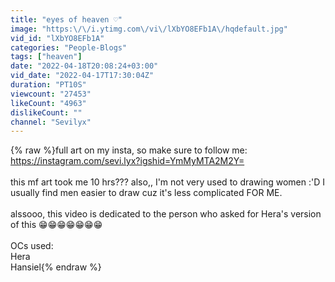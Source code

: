 ```yaml
---
title: "eyes of heaven ♡"
image: "https:\/\/i.ytimg.com\/vi\/lXbYO8EFb1A\/hqdefault.jpg"
vid_id: "lXbYO8EFb1A"
categories: "People-Blogs"
tags: ["heaven"]
date: "2022-04-18T20:08:24+03:00"
vid_date: "2022-04-17T17:30:04Z"
duration: "PT10S"
viewcount: "27453"
likeCount: "4963"
dislikeCount: ""
channel: "Sevilyx"
---
```

{% raw %}full art on my insta, so make sure to follow me: <br /><a rel="nofollow" target="blank" href="https://instagram.com/sevi.lyx?igshid=YmMyMTA2M2Y=">https://instagram.com/sevi.lyx?igshid=YmMyMTA2M2Y=</a><br /><br />this mf art took me 10 hrs??? also,, I'm not very used to drawing women :'D I usually find men easier to draw cuz it's less complicated FOR ME. <br /><br />alssooo, this video is dedicated to the person who asked for Hera's version of this 😁😁😁😁😁😁😁<br /><br />OCs used:<br />Hera<br />Hansiel{% endraw %}
